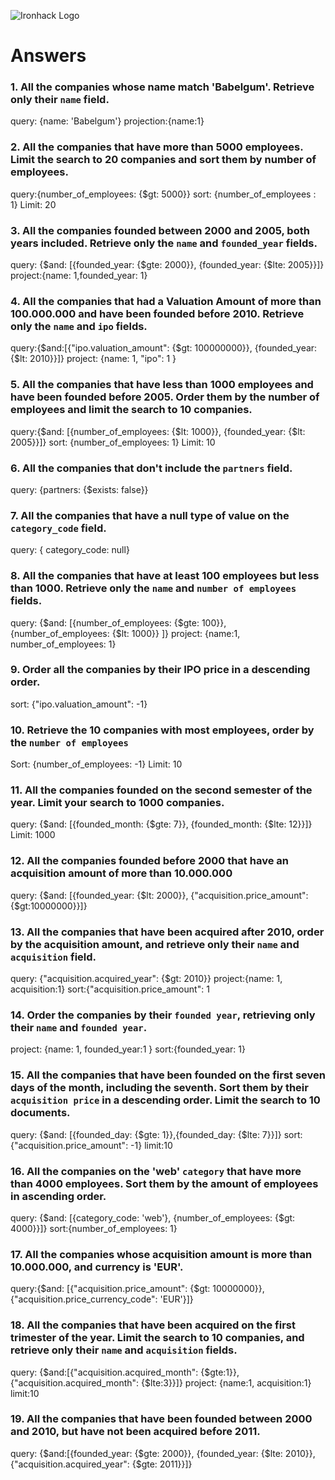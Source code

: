 ![Ironhack Logo](https://i.imgur.com/1QgrNNw.png)

# Answers

### 1. All the companies whose name match 'Babelgum'. Retrieve only their `name` field.

query: {name: 'Babelgum'}
projection:{name:1}

### 2. All the companies that have more than 5000 employees. Limit the search to 20 companies and sort them by **number of employees**.

query:{number_of_employees: {$gt: 5000}}
sort: {number_of_employees : 1}
Limit: 20

### 3. All the companies founded between 2000 and 2005, both years included. Retrieve only the `name` and `founded_year` fields.

query: {$and: [{founded_year: {$gte: 2000}}, {founded_year: {$lte: 2005}}]}
project:{name: 1,founded_year: 1}

### 4. All the companies that had a Valuation Amount of more than 100.000.000 and have been founded before 2010. Retrieve only the `name` and `ipo` fields.

query:{$and:[{"ipo.valuation_amount": {$gt: 100000000}}, {founded_year: {$lt: 2010}}]}
project: {name: 1, "ipo": 1 }

### 5. All the companies that have less than 1000 employees and have been founded before 2005. Order them by the number of employees and limit the search to 10 companies.

query:{$and: [{number_of_employees: {$lt: 1000}}, {founded_year: {$lt: 2005}}]}
sort: {number_of_employees: 1}
Limit: 10

### 6. All the companies that don't include the `partners` field.

query: {partners: {$exists: false}}

### 7. All the companies that have a null type of value on the `category_code` field.

query: { category_code:  null}

### 8. All the companies that have at least 100 employees but less than 1000. Retrieve only the `name` and `number of employees` fields.

query: {$and: [{number_of_employees: {$gte: 100}},{number_of_employees: {$lt: 1000}} ]}
project: {name:1, number_of_employees: 1}

### 9. Order all the companies by their IPO price in a descending order.

sort: {"ipo.valuation_amount": -1}

### 10. Retrieve the 10 companies with most employees, order by the `number of employees`

Sort: {number_of_employees: -1}
Limit: 10

### 11. All the companies founded on the second semester of the year. Limit your search to 1000 companies.

query: {$and: [{founded_month: {$gte: 7}}, {founded_month: {$lte: 12}}]}
Limit: 1000

### 12. All the companies founded before 2000 that have an acquisition amount of more than 10.000.000

query: {$and: [{founded_year: {$lt: 2000}}, {"acquisition.price_amount": {$gt:10000000}}]}

### 13. All the companies that have been acquired after 2010, order by the acquisition amount, and retrieve only their `name` and `acquisition` field.

query: {"acquisition.acquired_year": {$gt: 2010}}
project:{name: 1, acquisition:1}
sort:{"acquisition.price_amount": 1

### 14. Order the companies by their `founded year`, retrieving only their `name` and `founded year`.

project: {name: 1, founded_year:1 }
sort:{founded_year: 1}

### 15. All the companies that have been founded on the first seven days of the month, including the seventh. Sort them by their `acquisition price` in a descending order. Limit the search to 10 documents.


query: {$and: [{founded_day: {$gte: 1}},{founded_day: {$lte: 7}}]}
sort:{"acquisition.price_amount": -1}
limit:10

### 16. All the companies on the 'web' `category` that have more than 4000 employees. Sort them by the amount of employees in ascending order.

query: {$and: [{category_code: 'web'}, {number_of_employees: {$gt: 4000}}]}
sort:{number_of_employees: 1}

### 17. All the companies whose acquisition amount is more than 10.000.000, and currency is 'EUR'.

query:{$and: [{"acquisition.price_amount": {$gt: 10000000}}, {"acquisition.price_currency_code": 'EUR'}]}

### 18. All the companies that have been acquired on the first trimester of the year. Limit the search to 10 companies, and retrieve only their `name` and `acquisition` fields.

query: {$and:[{"acquisition.acquired_month": {$gte:1}},{"acquisition.acquired_month": {$lte:3}}]}
project: {name:1, acquisition:1}
limit:10

### 19. All the companies that have been founded between 2000 and 2010, but have not been acquired before 2011.

query: {$and:[{founded_year: {$gte: 2000}}, {founded_year: {$lte: 2010}}, {"acquisition.acquired_year": {$gte: 2011}}]}
